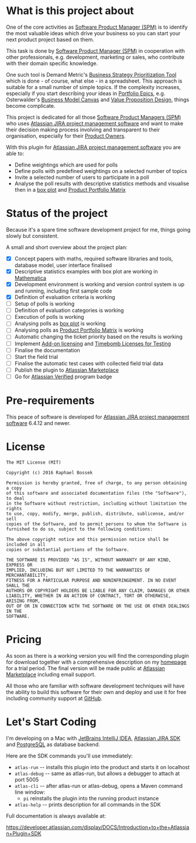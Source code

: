 # What is this project about

One of the core activities as [Software Product Manager (SPM)](http://community.ispma.org/body-of-knowledge/) is to identify the most valuable ideas which drive your business so you can start your next product project based on them.

This task is done by [Software Product Manager (SPM)](http://community.ispma.org/body-of-knowledge/) in cooperation with other professionals, e.g. development, marketing or sales, who contribute with their domain specific knowledge.

One such tool is Demand Metric's [Business Strategy Prioritization Tool](http://www.demandmetric.com/content/business-strategy-prioritization-tool) which is done - of course, what else - in a spreadsheet.
This approach is suitable for a small number of simple topics. If the complexity increases, especially if you start describing your ideas in [Portfolio Epics](http://www.scaledagileframework.com/epic/), e.g. Osterwalder's [Business Model Canvas](http://www.businessmodelgeneration.com/canvas/bmc) and [Value Proposition Design](https://strategyzer.com/books/value-proposition-design), things become complicate.

This project is dedicated for all those [Software Product Managers (SPM)](http://community.ispma.org/body-of-knowledge/) who uses [Atlassian JIRA project management software](https://atlassian.com/software/jira) and want to make their decision making process involving and transparent to their organisation, especially for their [Product Owners](http://www.scaledagileframework.com/product-owner/).

With this plugin for [Atlassian JIRA project management software](https://atlassian.com/software/jira) you are able to:

* Define weightings which are used for polls
* Define polls with predefined weightings on a selected number of topics
* Invite a selected number of users to participate in a poll
* Analyse the poll results with descriptive statistics methods and visualise then in a [box plot](https://en.wikipedia.org/wiki/Box_plot) and [Product Portfolio Matrix](https://en.wikipedia.org/wiki/Growth%E2%80%93share_matrix)

# Status of the project

Because it's a spare time software development project for me, things going slowly but consistent.

A small and short overview about the project plan:

- [x] Concept papers with maths, required software libraries and tools, database model, user interface finalised 
- [x] Descriptive statistics examples with box plot are working in [Mathematica](http://mathematica.stackexchange.com/questions/102911/inverted-empirical-cdf-with-averaging-including-boxwhiskerchart)
- [x] Development environment is working and version control system is up and running, including first sample code
- [x] Definition of evaluation criteria is working
- [ ] Setup of polls is working
- [ ] Definition of evaluation categories is working
- [ ] Execution of polls is working
- [ ] Analysing polls as [box plot](https://en.wikipedia.org/wiki/Box_plot) is working
- [ ] Analysing polls as [Product Portfolio Matrix](https://en.wikipedia.org/wiki/Growth%E2%80%93share_matrix) is working
- [ ] Automatic changing the ticket priority based on the results is working 
- [ ] Implement [Add-on licensing](https://developer.atlassian.com/market/add-on-licensing-for-developers) and [Timebomb Licenses for Testing](https://developer.atlassian.com/market/add-on-licensing-for-developers/timebomb-licenses-for-testing)
- [ ] Finalise the documentation
- [ ] Start the field trial
- [ ] Finalise the automatic test cases with collected field trial data
- [ ] Publish the plugin to [Atlassian Marketplace](https://marketplace.atlassian.com/)
- [ ] Go for [Atlassian Verified](https://developer.atlassian.com/market/programs-and-features/the-atlassian-verified-program) program badge

# Pre-requirements

This peace of software is developed for [Atlassian JIRA project management software](https://atlassian.com/software/jira) 6.4.12 and newer.

# License

```
The MIT License (MIT)

Copyright (c) 2016 Raphael Bossek

Permission is hereby granted, free of charge, to any person obtaining a copy
of this software and associated documentation files (the "Software"), to deal
in the Software without restriction, including without limitation the rights
to use, copy, modify, merge, publish, distribute, sublicense, and/or sell
copies of the Software, and to permit persons to whom the Software is
furnished to do so, subject to the following conditions:

The above copyright notice and this permission notice shall be included in all
copies or substantial portions of the Software.

THE SOFTWARE IS PROVIDED "AS IS", WITHOUT WARRANTY OF ANY KIND, EXPRESS OR
IMPLIED, INCLUDING BUT NOT LIMITED TO THE WARRANTIES OF MERCHANTABILITY,
FITNESS FOR A PARTICULAR PURPOSE AND NONINFRINGEMENT. IN NO EVENT SHALL THE
AUTHORS OR COPYRIGHT HOLDERS BE LIABLE FOR ANY CLAIM, DAMAGES OR OTHER
LIABILITY, WHETHER IN AN ACTION OF CONTRACT, TORT OR OTHERWISE, ARISING FROM,
OUT OF OR IN CONNECTION WITH THE SOFTWARE OR THE USE OR OTHER DEALINGS IN THE
SOFTWARE.
```

# Pricing

As soon as there is a working version you will find the corresponding plugin for download together with a comprehensive description on my [homepage](http://raphaelbossek.wordpress.com) for a trial period. The final version will be made public at [Atlassian Marketplace](https://marketplace.atlassian.com/) including email support.

All those who are familiar with software development techniques will have the ability to build this software for their own and deploy and use it for free including community support at [GitHub](https://github.com/RaphaelBossek/dev-atlassian-jira-proman/issues).

# Let's Start Coding

I'm developing on a Mac with [JetBrains IntelliJ IDEA](https://www.jetbrains.com/idea/), [Atlassian JIRA SDK](https://developer.atlassian.com/docs/developer-tools/working-with-the-sdk) and [PostgreSQL](http://postgresapp.com/) as database backend.

Here are the SDK commands you'll use immediately:

* `atlas-run`   -- installs this plugin into the product and starts it on localhost
* `atlas-debug` -- same as atlas-run, but allows a debugger to attach at port 5005
* `atlas-cli`   -- after atlas-run or atlas-debug, opens a Maven command line window:
    * `pi` reinstalls the plugin into the running product instance
* `atlas-help`  -- prints description for all commands in the SDK

Full documentation is always available at:

https://developer.atlassian.com/display/DOCS/Introduction+to+the+Atlassian+Plugin+SDK